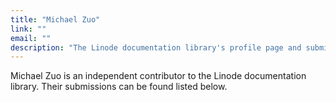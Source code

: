 ```yaml
---
title: "Michael Zuo"
link: ""
email: ""
description: "The Linode documentation library's profile page and submission listing for Michael Zuo"
---
```


Michael Zuo is an independent contributor to the Linode documentation library. Their submissions can be found listed below.